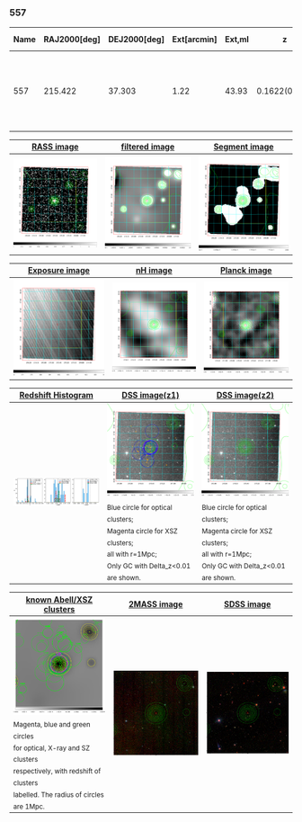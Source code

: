 <div STYLE="page-break-after: always;"></div>

### 557

|Name|RAJ2000[deg]|DEJ2000[deg] |Ext[arcmin]| Ext,ml | z | z_src| C|GC(XSZ,Delta_z<0.01)| GC(OPT,Delta_z<0.01)|GC| R_sig[arcmin] | R500[arcmin] | R500[Mpc]| CRsig[c/s] | CR500[c/s] |L500[1E44 erg/s]|F500[1E-12 erg/s/cm^2]| M500[1E14 Msun]|Tx[keV]|Cnt_sig|Beta|Rc[arcmin]|Comment|Alias|
|---|---|---|---|---|---|------|---|--------|---------|----------|---|---|---|---|---|---|---|---|---|---|---|---|---|---|
|557| 215.422| 37.303| 1.22| 43.93| 0.1622(0.005)| z1, z_xsz| B| F20, PSZ2, SPI, Tar, XB| A, C, N, RM, W| A, C, F20, MCXC, N, PSZ2, SPI, Tar, W, XB| 14.650| 6.740| 1.128| 0.282(0.035)| 0.259(0.032)| 3.903(0.267)| 5.403(0.370)| 4.78(0.16)| 5.92(0.12)| 186.2| 0.534(-0.026+0.054)| 1.067(-0.353+0.527)| -| k064|

|[RASS image](../image/557/557_img.pdf)|[filtered image](../image/557/557_fil.pdf)|[Segment image](../image/557/557_seg.pdf)|
|-------------------|--------------------|-------------------|
| <img src="../image/557/557_img.png" width="300">  | <img src="../image/557/557_fil.png" width="300">   | <img src="../image/557/557_seg.png" width="300">  |

|[Exposure image](../image/557/557_mex.pdf)| [nH image](../image/557/557_nh.pdf)| [Planck image](../image/557/557_p.pdf)|
|-------------------|--------------------|-------------------|
|<img src="../image/557/557_mex.png" width="300">   | <img src="../image/557/557_nh.png" width="300">    | <img src="../image/557/557_p.png" width="300"> |

|[Redshift Histogram](../image/557/557_zg.pdf) | [DSS image(z1)](../image/557/557_dss_z1.pdf)      |  [DSS image(z2)](../image/557/557_dss_z2.pdf)    |
|-------------------|--------------------|-------------------|
|<img src="../image/557/557_zg.png" width="300"> |<img src="../image/557/557_dss_z1.png" width="300"> <sub><br>Blue circle for optical clusters; <br>Magenta circle for XSZ clusters; <br>all with r=1Mpc; <br>Only GC with Delta_z<0.01 are shown. </sub>| <img src="../image/557/557_dss_z2.png" width="300"><sub><br>Blue circle for optical clusters; <br>Magenta circle for XSZ clusters; <br>all with r=1Mpc; <br>Only GC with Delta_z<0.01 are shown. </sub> |

|[known Abell/XSZ clusters](../image/557/557_gc.pdf) | [2MASS image](../image/557/557_2mass.pdf)      |[SDSS image](../image/557/557_sdss.pdf)   |
|-------------------|-------------------|-------------------|
|<img src=../image/557/557_gc.png width="300"> <br><sub>Magenta, blue and green circles <br>for optical, X-ray and SZ clusters <br>respectively, with redshift of clusters <br>labelled. The radius of circles <br>are 1Mpc.</sub>|<img src="../image/557/557_2mass.png" width="300">  | <img src="../image/557/557_sdss.png" width="300">  |




